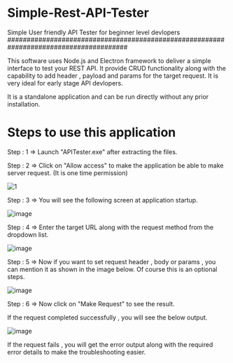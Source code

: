 # Simple-Rest-API-Tester
Simple User friendly API Tester for beginner level devlopers
#######################################################################################

 This software uses Node.js and Electron framework to deliver a simple interface to test your REST API. It provide CRUD functionality along with the capability to add header , payload and params for the target request.
 It is very ideal for early stage API  devlopers.
 
 It is a standalone application and can be run directly without any prior installation. 

 
# Steps to use this application

Step : 1 => Launch "APITester.exe" after extracting the files.

Step : 2 => Click on "Allow access" to make the application be able to make server request. (It is one time permission)

![1](https://user-images.githubusercontent.com/56585018/85194338-13f36b80-b2eb-11ea-8e8e-249cab3f3976.jpg)

Step : 3 => You will see the following screen at application startup. 

![image](https://user-images.githubusercontent.com/56585018/85194890-4782c580-b2ec-11ea-97ce-fa03d4b2a087.png)

Step : 4 => Enter the target URL along with the request method from the dropdown list.

![image](https://user-images.githubusercontent.com/56585018/85195041-ed363480-b2ec-11ea-9050-be7515400228.png)

Step : 5 => Now if you want to set request header , body or params , you can mention it as shown in the image below. Of course this is an optional steps.   

![image](https://user-images.githubusercontent.com/56585018/85195140-cdebd700-b2ed-11ea-9a50-2215d6c9446e.png)

Step : 6 => Now click on "Make Request" to see the result.

If the request completed successfully , you will see the below output.

![image](https://user-images.githubusercontent.com/56585018/85195314-f1fbe800-b2ee-11ea-8be0-077b60e67896.png)

If the request fails , you will get the error output along with the required error details to make the troubleshooting easier.











